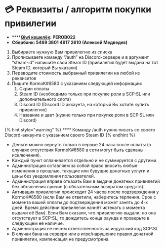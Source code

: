# 💳 Реквизиты / алгоритм покупки привилегии

* ****[**Qiwi кошелёк**](http://qiwi.com/n/PEROB022)**: PEROB022**
* **Сбербанк: 5469 3801 4917 2610 (Алексей Медведев)**

1. Выбираете нужную Вам привилегию из списка
2. Прописываете команду “/auth” на Discord-сервере и в аргумент “steam-id” напишите свой Steam ID (привилегия будет выдана на тот Steam ID, который Вы указали)
3. Переводите стоимость выбранный привилегии на любой из реквизитов
4. Пишите KormoK#6580 с указанием следующей информации:
   1. Скрин оплаты
   2. Steam ID (необходимо только при покупке роли в SCP:SL или дополнительного слота)
   3. Discord ID (Discord ID аккаунта, на который Вы хотите купить привилегию)
   4. Название и цвет (нужно только при покупке роли в SCP:SL или Discord)

{% hint style="warning" %}
&#x20;_****_ Команду /auth нужно писать со своего Discord-аккаунта с указанием своего Steam ID
{% endhint %}

* Деньги можно вернуть только в первые 24 часа после оплаты (в случаях отсутствия KormoK#6580 в сети могут быть сделаны исключения).
* Каждый пункт оплачивается отдельно и не суммируется с другими.
* Администрация оставляем за собой право вносить любые изменения в прошлые, текущие или будущие донатные услуги и цены без уведомления пользователей.
* Администрация вправе отказать Вам в выдаче донатных привилегий без объяснения причин (с обязательным возвратом средств).
* Активация привилегии происходит 24 часов после подтверждения у KormoK#6580 (если Вам не ответили, наберитесь терпения. Срок с момента вашей оплаты до подтверждения может занять до 4-х дней. Время действии привилегии начнёт истекать с момента выдачи её Вам). Если Вам сказали, что привилегию выдали, но она отсутствует в SCP:SL, то дождитесь конца раунда и проверьте в следующем её наличие.
* Администрация не несем ответственность за индусский код SCP:SL
* В случаи бана на сервере или в игре/нарушение правил донатной привилегии, компенсация не предусмотрена.
